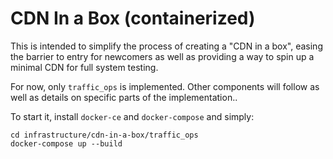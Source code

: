 <!--
    Licensed to the Apache Software Foundation (ASF) under one
    or more contributor license agreements.  See the NOTICE file
    distributed with this work for additional information
    regarding copyright ownership.  The ASF licenses this file
    to you under the Apache License, Version 2.0 (the
    "License"); you may not use this file except in compliance
    with the License.  You may obtain a copy of the License at

      http://www.apache.org/licenses/LICENSE-2.0

    Unless required by applicable law or agreed to in writing,
    software distributed under the License is distributed on an
    "AS IS" BASIS, WITHOUT WARRANTIES OR CONDITIONS OF ANY
    KIND, either express or implied.  See the License for the
    specific language governing permissions and limitations
    under the License.
-->

CDN In a Box (containerized)
============================

This is intended to simplify the process of creating a "CDN in a box",  easing
the barrier to entry for newcomers as well as providing a way to spin up a
minimal CDN for full system testing.

For now,  only `traffic_ops` is implemented.  Other components will follow as well
as details on specific parts of the implementation.. 

To start it, install `docker-ce` and `docker-compose` and simply:

    cd infrastructure/cdn-in-a-box/traffic_ops
    docker-compose up --build


